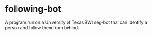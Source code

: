 # following-bot
A program run on a University of Texas BWI seg-bot that can identify a person and follow them from behind.
